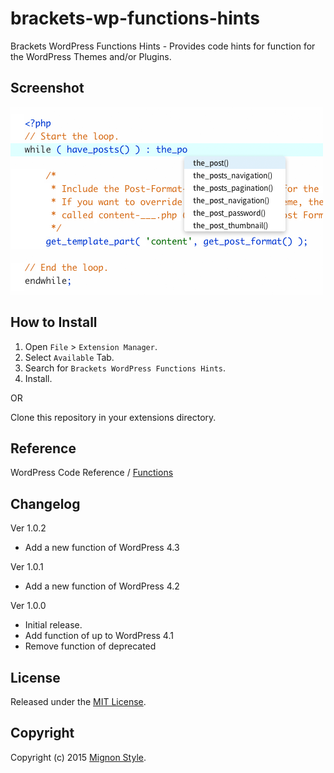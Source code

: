 brackets-wp-functions-hints
===========================

Brackets WordPress Functions Hints - Provides code hints for function for the WordPress Themes and/or Plugins.


Screenshot
----------
![Brackets WordPress Functions Hints](screenshot/screenshot.png)


How to Install
--------------
1.	Open `File` > `Extension Manager`.
2.	Select `Available` Tab.
3.	Search for `Brackets WordPress Functions Hints`.
4.	Install.

OR

Clone this repository in your extensions directory.


Reference
--------------
WordPress Code Reference / [Functions](https://developer.wordpress.org/reference/functions/)


Changelog
--------------
Ver 1.0.2
* Add a new function of WordPress 4.3

Ver 1.0.1
* Add a new function of WordPress 4.2

Ver 1.0.0
* Initial release.
* Add function of up to WordPress 4.1
* Remove function of deprecated


License
--------------
Released under the [MIT License](LICENSE).


Copyright
--------------
Copyright (c) 2015 [Mignon Style](http://mignonstyle.com/).